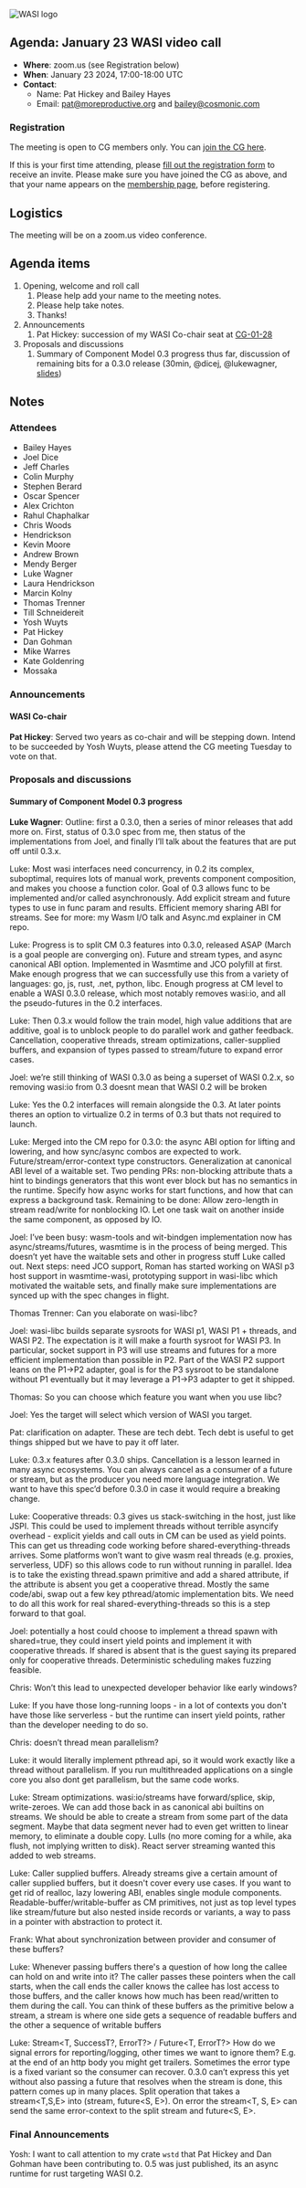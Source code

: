 ![WASI logo](https://raw.githubusercontent.com/WebAssembly/WASI/main/WASI.png)

## Agenda: January 23 WASI video call

- **Where**: zoom.us (see Registration below)
- **When**: January 23 2024, 17:00-18:00 UTC
- **Contact**:
  - Name: Pat Hickey and Bailey Hayes
  - Email: pat@moreproductive.org and bailey@cosmonic.com

### Registration

The meeting is open to CG members only. You can [join the CG here](https://www.w3.org/community/webassembly/).

If this is your first time attending, please [fill out the registration form](https://docs.google.com/forms/d/e/1FAIpQLSdpO6Lp2L_dZ2_oiDgzjKx7pb7s2YYHjeSIyfHWZZGSKoZKWQ/viewform?usp=sf_link) to receive an invite. Please make sure you have joined the CG as above, and that your name appears on the [membership page](https://www.w3.org/community/webassembly/participants), before registering.


## Logistics

The meeting will be on a zoom.us video conference.

## Agenda items

1. Opening, welcome and roll call
    1. Please help add your name to the meeting notes.
    1. Please help take notes.
    1. Thanks!
1. Announcements
    1. Pat Hickey: succession of my WASI Co-chair seat at [CG-01-28](../../main/2025/CG-01=2028.md)
1. Proposals and discussions
    1. Summary of Component Model 0.3 progress thus far, discussion of remaining bits for a 0.3.0 release (30min, @dicej, @lukewagner, [slides](https://docs.google.com/presentation/d/1Is0yTZ13xuw5UjbbUH_h33HVqVEjDV3XDzQFWmUHolg))

## Notes

### Attendees

- Bailey Hayes
- Joel Dice
- Jeff Charles
- Colin Murphy
- Stephen Berard
- Oscar Spencer
- Alex Crichton
- Rahul Chaphalkar
- Chris Woods
- Hendrickson
- Kevin Moore
- Andrew Brown
- Mendy Berger
- Luke Wagner
- Laura Hendrickson
- Marcin Kolny
- Thomas Trenner
- Till Schneidereit
- Yosh Wuyts
- Pat Hickey
- Dan Gohman
- Mike Warres
- Kate Goldenring
- Mossaka

### Announcements

#### WASI Co-chair

**Pat Hickey**: Served two years as co-chair and will be stepping down. Intend to be succeeded by Yosh Wuyts, please attend the CG meeting Tuesday to vote on that.

### Proposals and discussions

#### Summary of Component Model 0.3 progress

**Luke Wagner**: Outline: first a 0.3.0, then a series of minor releases that add more on. First, status of 0.3.0 spec from me, then status of the implementations from Joel, and finally I’ll talk about the features that are put off until 0.3.x.

Luke: Most wasi interfaces need concurrency, in 0.2 its complex, suboptimal, requires lots of manual work, prevents component composition, and makes you choose a function color. Goal of 0.3 allows func to be implemented and/or called asynchronously. Add explicit stream and future types to use in func param and results. Efficient memory sharing ABI for streams. See for more: my Wasm I/O talk and Async.md explainer in CM repo.

Luke: Progress is to split CM 0.3 features into 0.3.0, released ASAP (March is a goal people are converging on). Future and stream types, and async canonical ABI option. Implemented in Wasmtime and JCO polyfill at first. Make enough progress that we can successfully use this from a variety of languages: go, js, rust, .net, python, libc. Enough progress at CM level to enable a WASI 0.3.0 release, which most notably removes wasi:io, and all the pseudo-futures in the 0.2 interfaces.

Luke: Then 0.3.x would follow the train model, high value additions that are additive, goal is to unblock people to do parallel work and gather feedback. Cancellation, cooperative threads, stream optimizations, caller-supplied buffers, and expansion of types passed to stream/future to expand error cases.

Joel: we’re still thinking of WASI 0.3.0 as being a superset of WASI 0.2.x, so removing wasi:io from 0.3 doesnt mean that WASI 0.2 will be broken

Luke: Yes the 0.2 interfaces will remain alongside the 0.3. At later points theres an option to virtualize 0.2 in terms of 0.3 but thats not required to launch.

Luke: Merged into the CM repo for 0.3.0: the async ABI option for lifting and lowering, and how sync/async combos are expected to work. Future/stream/error-context type constructors. Generalization at canonical ABI level of a waitable set. Two pending PRs: non-blocking attribute thats a hint to bindings generators that this wont ever block but has no semantics in the runtime. Specify how async works for start functions, and how that can express a background task. Remaining to be done: Allow zero-length in stream read/write for nonblocking IO. Let one task wait on another inside the same component, as opposed by IO.

Joel: I’ve been busy: wasm-tools and wit-bindgen implementation now has async/streams/futures, wasmtime is in the process of being merged. This doesn’t yet have the waitable sets and other in progress stuff Luke called out. Next steps: need JCO support, Roman has started working on WASI p3 host support in wasmtime-wasi, prototyping support in wasi-libc which motivated the waitable sets, and finally make sure implementations are synced up with the spec changes in flight.

Thomas Trenner: Can you elaborate on wasi-libc?

Joel: wasi-libc builds separate sysroots for WASI p1, WASI P1 + threads, and WASI P2. The expectation is it will make a fourth sysroot for WASI P3. In particular, socket support in P3 will use streams and futures for a more efficient implementation than possible in P2. Part of the WASI P2 support leans on the P1->P2 adapter, goal is for the P3 sysroot to be standalone without P1 eventually but it may leverage a P1->P3 adapter to get it shipped.

Thomas: So you can choose which feature you want when you use libc?

Joel: Yes the target will select which version of WASI you target.

Pat: clarification on adapter. These are tech debt. Tech debt is useful to get things shipped but we have to pay it off later.

Luke: 0.3.x features after 0.3.0 ships. Cancellation is a lesson learned in many async ecosystems. You can always cancel as a consumer of a future or stream, but as the producer you need more language integration. We want to have this spec’d before 0.3.0 in case it would require a breaking change.

Luke: Cooperative threads: 0.3 gives us stack-switching in the host, just like JSPI. This could be used to implement threads without terrible asyncify overhead - explicit yields and call outs in CM can be used as yield points. This can get us threading code working before shared-everything-threads arrives. Some platforms won’t want to give wasm real threads (e.g. proxies, serverless, UDF) so this allows code to run without running in parallel. Idea is to take the existing thread.spawn primitive and add a shared attribute, if the attribute is absent you get a cooperative thread. Mostly the same code/abi, swap out a few key pthread/atomic implementation bits. We need to do all this work for real shared-everything-threads so this is a step forward to that goal.

Joel: potentially a host could choose to implement a thread spawn with shared=true, they could insert yield points and implement it with cooperative threads. If shared is absent that is the guest saying its prepared only for cooperative threads. Deterministic scheduling makes fuzzing feasible.

Chris: Won’t this lead to unexpected developer behavior like early windows?

Luke: If you have those long-running loops - in a lot of contexts you don't have those like serverless - but the runtime can insert yield points, rather than the developer needing to do so.

Chris: doesn’t thread mean parallelism?

Luke: it would literally implement pthread api, so it would work exactly like a thread without parallelism. If you run multithreaded applications on a single core you also dont get parallelism, but the same code works.

Luke: Stream optimizations. wasi:io/streams have forward/splice, skip, write-zeroes. We can add those back in as canonical abi builtins on streams. We should be able to create a stream from some part of the data segment. Maybe that data segment never had to even get written to linear memory, to eliminate a double copy. Lulls (no more coming for a while, aka flush, not implying written to disk). React server streaming wanted this added to web streams.

Luke: Caller supplied buffers. Already streams give a certain amount of caller supplied buffers, but it doesn't cover every use cases. If you want to get rid of realloc, lazy lowering ABI, enables single module components. Readable-buffer/writable-buffer as CM primitives, not just as top level types like stream/future but also nested inside records or variants, a way to pass in a pointer with abstraction to protect it.

Frank: What about synchronization between provider and consumer of these buffers?

Luke: Whenever passing buffers there's a question of how long the callee can hold on and write into it? The caller passes these pointers when the call starts, when the call ends the caller knows the callee has lost access to those buffers, and the caller knows how much has been read/written to them during the call. You can think of these buffers as the primitive below a stream, a stream is where one side gets a sequence of readable buffers and the other a sequence of writable buffers

Luke: Stream<T, SuccessT?, ErrorT?> / Future<T, ErrorT?> How do we signal errors for reporting/logging, other times we want to ignore them? E.g. at the end of an http body you might get trailers. Sometimes the error type is a fixed variant so the consumer can recover. 0.3.0 can’t express this yet without also passing a future that resolves when the stream is done, this pattern comes up in many places. Split operation that takes a stream<T,S,E> into (stream<T>, future<S, E>). On error the stream<T, S, E> can send the same error-context to the split stream<T> and future<S, E>.

### Final Announcements

Yosh: I want to call attention to my crate `wstd` that Pat Hickey and Dan Gohman have been contributing to. 0.5 was just published, its an async runtime for rust targeting WASI 0.2.
